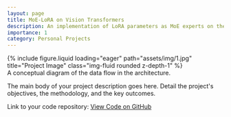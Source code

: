 ```yaml
---
layout: page
title: MoE-LoRA on Vision Transformers
description: An implementation of LoRA parameters as MoE experts on the QKV matrices of ViT architectures.
importance: 1
category: Personal Projects
---
```


<div class="row">
    <div class="col-sm mt-3 mt-md-0">
        {% include figure.liquid loading="eager" path="assets/img/1.jpg" title="Project Image" class="img-fluid rounded z-depth-1" %}
    </div>
</div>
<div class="caption">
    A conceptual diagram of the data flow in the architecture.
</div>

The main body of your project description goes here. Detail the project's objectives, the methodology, and the key outcomes.

Link to your code repository:
<a href="https://github.com/nevan-kurniawan/deep-learning-final-project/" class="btn btn-primary" role="button" target="_blank" rel="noopener noreferrer">View Code on GitHub</a>
